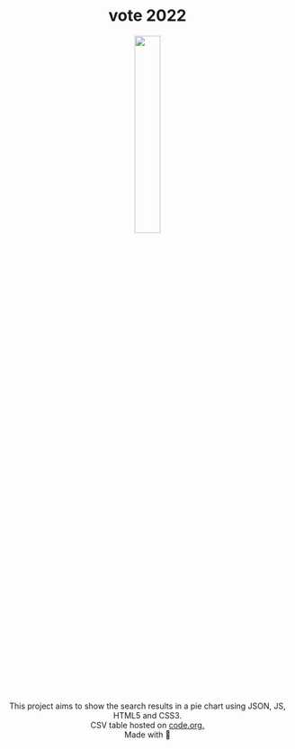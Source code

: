 <h1 align="center">vote 2022</h1>
<p align="center">
<img src="https://user-images.githubusercontent.com/100588945/162853508-a33320fd-9353-487b-853c-7363c1b9749d.gif" width="30%" height="30%"/></p>
<p align="center">
This project aims to show the search results in a pie chart using JSON, JS, HTML5 and CSS3.</br>
CSV table hosted on <a href="https://studio.code.org/projects/applab/bCrDwgsQI1977gnXMmXyrugI3602CUZAxIo2WIrMseQ">code.org.</a>
</br>
Made with 💙
</p>


